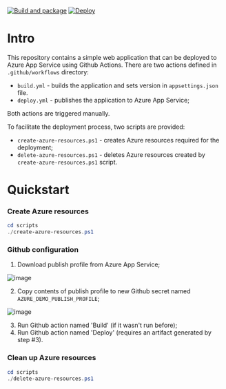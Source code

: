 [![Build and package](https://github.com/maisak/actions/actions/workflows/build.yml/badge.svg)](https://github.com/maisak/actions/actions/workflows/build.yml)
[![Deploy](https://github.com/maisak/actions/actions/workflows/deploy.yml/badge.svg)](https://github.com/maisak/actions/actions/workflows/deploy.yml)
# Intro

This repository contains a simple web application that can be deployed to Azure App Service using Github Actions.
There are two actions defined in `.github/workflows` directory:
- `build.yml` - builds the application and sets version in `appsettings.json` file.
- `deploy.yml` - publishes the application to Azure App Service;

Both actions are triggered manually.

To facilitate the deployment process, two scripts are provided:
- `create-azure-resources.ps1` - creates Azure resources required for the deployment;
- `delete-azure-resources.ps1` - deletes Azure resources created by `create-azure-resources.ps1` script.


# Quickstart

### Create Azure resources

```powershell
cd scripts
./create-azure-resources.ps1
```

### Github configuration

1. Download publish profile from Azure App Service;

![image](https://github.com/user-attachments/assets/3aa0921a-3db3-4b96-854f-3208280f4407)

  
2. Copy contents of publish profile to new Github secret named `AZURE_DEMO_PUBLISH_PROFILE`;

![image](https://github.com/user-attachments/assets/081dcfbe-4ebe-40b8-865b-30682ec0b5b9)

3. Run Github action named 'Build' (if it wasn't run before);
4. Run Github action named 'Deploy' (requires an artifact generated by step #3).

### Clean up Azure resources

```powershell
cd scripts
./delete-azure-resources.ps1
```
